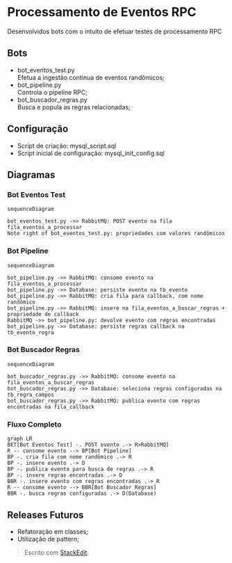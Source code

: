 # Processamento de Eventos RPC  

  
Desenvolvidos bots com o intuito de efetuar testes de processamento RPC
  
## Bots
- bot_eventos_test.py  
    Efetua a ingestão continua de eventos randômicos;  
- bot_pipeline.py  
    Controla o pipeline RPC;  
- bot_buscador_regras.py  
    Busca e popula as regras relacionadas;  
  
  
## Configuração
- Script de criação: mysql_script.sql  
- Script inicial de configuração: mysql_init_config.sql  
  

## Diagramas

### Bot Eventos Test
```mermaid
sequenceDiagram

bot_eventos_test.py ->> RabbitMQ: POST evento na fila fila_eventos_a_processar
Note right of bot_eventos_test.py: propriedades com valores randômicos
```

### Bot Pipeline
```mermaid
sequenceDiagram

bot_pipeline.py ->> RabbitMQ: consome evento na fila_eventos_a_processar
bot_pipeline.py ->> Database: persiste evento na tb_evento
bot_pipeline.py ->> RabbitMQ: cria fila para callback, com nome randômico
bot_pipeline.py ->> RabbitMQ: insere na fila_eventos_a_buscar_regras + propriedade de callback
RabbitMQ ->> bot_pipeline.py: devolve evento com regras encontradas
bot_pipeline.py ->> Database: persiste regras callback na tb_evento_regra 
```
  
### Bot Buscador Regras
```mermaid
sequenceDiagram

bot_buscador_regras.py ->> RabbitMQ: consome evento na fila_eventos_a_buscar_regras
bot_buscador_regras.py ->> Database: seleciona regras configuradas na tb_regra_campos
bot_buscador_regras.py ->> RabbitMQ: publica evento com regras encontradas na fila_callback
```

### Fluxo Completo
```mermaid
graph LR
BET[Bot Eventos Test] -. POST evento .-> R>RabbitMQ]
R -- consome evento --> BP[Bot Pipeline]
BP -. cria fila com nome randômico .-> R
BP -. insere evento .-> D
BP -. publica evento para busca de regras .-> R
BP -. insere regras encontradas .-> D
BBR -. insere evento com regras encontradas .-> R
R -- consome evento --> BBR[Bot Buscador Regras]
BBR -. busca regras configuradas .-> D(Database)
```
  
## Releases Futuros  
- Refatoração em classes; 
- Utilização de pattern;  


> Escrito com [StackEdit](https://stackedit.io/).